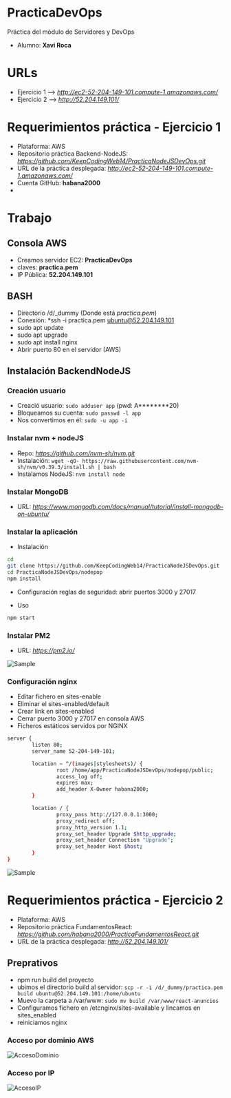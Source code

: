 # PracticaDevOps
Práctica del módulo de Servidores y DevOps
* Alumno: **Xavi Roca**

#
# URLs 
* Ejercicio 1 --> _http://ec2-52-204-149-101.compute-1.amazonaws.com/_
* Ejercicio 2 --> _http://52.204.149.101/_


# Requerimientos práctica - Ejercicio 1
* Plataforma: AWS
* Repositorio práctica Backend-NodeJS: _https://github.com/KeepCodingWeb14/PracticaNodeJSDevOps.git_
* URL de la práctica desplegada: _http://ec2-52-204-149-101.compute-1.amazonaws.com/_
* Cuenta GitHub: **habana2000**
* 

# Trabajo

## Consola AWS
* Creamos servidor EC2: **PracticaDevOps**
* claves: **practica.pem**
* IP Pública: **52.204.149.101**

## BASH
* Directorio /d/\_dummy (Donde está _practica.pem_)
* Conexión: *ssh -i practica.pem ubuntu@52.204.149.101
* sudo apt update
* sudo apt upgrade
* sudo apt install nginx
* Abrir puerto 80 en el servidor (AWS)

## Instalación BackendNodeJS

### Creación usuario
* Creació usuario: `sudo adduser app` (pwd: A********20)
* Bloqueamos su cuenta: `sudo passwd -l app`
* Nos convertimos en él: `sudo -u app -i`

### Instalar nvm + nodeJS
* Repo: _https://github.com/nvm-sh/nvm.git_
* Instalación: `wget -qO- https://raw.githubusercontent.com/nvm-sh/nvm/v0.39.3/install.sh | bash`
* Instalamos NodeJS: `nvm install node`

### Instalar MongoDB
* URL: _https://www.mongodb.com/docs/manual/tutorial/install-mongodb-on-ubuntu/_

### Instalar la aplicación
* Instalación
```sh
cd
git clone https://github.com/KeepCodingWeb14/PracticaNodeJSDevOps.git
cd PracticaNodeJSDevOps/nodepop
npm install
```

* Configuración reglas de seguridad: abrir puertos 3000 y 27017

* Uso
```sh
npm start
```

### Instalar PM2
* URL: _https://pm2.io/_

![Sample](images/PM2.png)

### Configuración nginx
* Editar fichero en sites-enable
* Eliminar el sites-enabled/default
* Crear link en sites-enabled
* Cerrar puerto 3000 y 27017 en consola AWS
* Ficheros estáticos servidos por NGINX
```sh
server {
        listen 80;
        server_name 52-204-149-101;

        location ~ ^/(images|stylesheets)/ {
                root /home/app/PracticaNodeJSDevOps/nodepop/public;
                access_log off;
                expires max;
                add_header X-Owner habana2000;
        }

        location / {
                proxy_pass http://127.0.0.1:3000;
                proxy_redirect off;
                proxy_http_version 1.1;
                proxy_set_header Upgrade $http_upgrade;
                proxy_set_header Connection "Upgrade";
                proxy_set_header Host $host;
        }
}
```

![Sample](images/STATIC-nginx.png)

# Requerimientos práctica - Ejercicio 2
* Plataforma: AWS
* Repositorio práctica FundamentosReact: _https://github.com/habana2000/PracticaFundamentosReact.git_
* URL de la práctica desplegada: _http://52.204.149.101/_


## Preprativos
* npm run build del proyecto
* ubimos el directorio build al servidor: `scp -r -i /d/_dummy/practica.pem build ubuntu@52.204.149.101:/home/ubuntu`
* Muevo la carpeta a /var/www: `sudo mv build /var/www/react-anuncios`
* Configuramos fichero en /etcnginx/sites-available y lincamos en sites_enabled
* reiniciamos nginx

### Acceso por dominio AWS
![AccesoDominio](images/AccesoDomino.PNG)

### Acceso por IP
![AccesoIP](images/AccesoIP.png)





